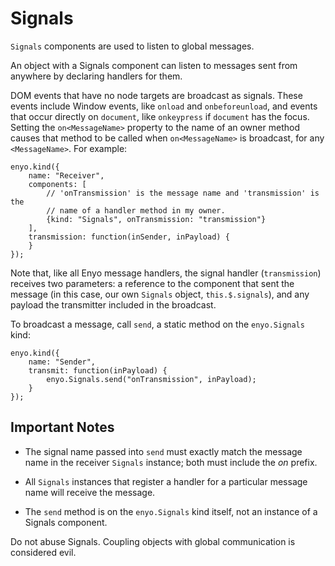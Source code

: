 # Signals

`Signals` components are used to listen to global messages.

An object with a Signals component can listen to messages sent from anywhere by
declaring handlers for them.

DOM events that have no node targets are broadcast as signals. These events
include Window events, like `onload` and `onbeforeunload`, and events that occur
directly on `document`, like `onkeypress` if `document` has the focus. Setting
the `on<MessageName>` property to the name of an owner method causes that method
to be called when `on<MessageName>` is broadcast, for any `<MessageName>`. For
example:

    enyo.kind({
        name: "Receiver",
        components: [
            // 'onTransmission' is the message name and 'transmission' is the
            // name of a handler method in my owner.
            {kind: "Signals", onTransmission: "transmission"}
        ],
		transmission: function(inSender, inPayload) {
		}
    });

Note that, like all Enyo message handlers, the signal handler (`transmission`)
receives two parameters: a reference to the component that sent the message (in
this case, our own `Signals` object, `this.$.signals`), and any payload the
transmitter included in the broadcast.

To broadcast a message, call `send`, a static method on the `enyo.Signals`
kind:

    enyo.kind({
        name: "Sender",
        transmit: function(inPayload) {
            enyo.Signals.send("onTransmission", inPayload);
        }
    });

## Important Notes

* The signal name passed into `send` must exactly match the message name in the
    receiver `Signals` instance; both must include the _on_ prefix.

* All `Signals` instances that register a handler for a particular message name
    will receive the message.

* The `send` method is on the `enyo.Signals` kind itself, not an instance of a
    Signals component.

Do not abuse Signals. Coupling objects with global communication is considered
evil.